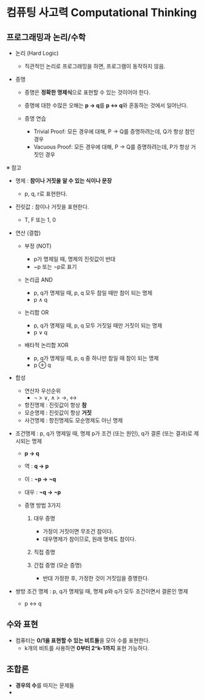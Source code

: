 # 컴퓨팅 사고력 Computational Thinking

## 프로그래밍과 논리/수학

- 논리 (Hard Logic)
    - 직관적인 논리로 프로그래밍을 하면, 프로그램이 동작하지 않음.
 
- 증명
    - 증명은 **정확한 명제식**으로 표현할 수 있는 것이어야 한다.
    - 증명에 대한 수많은 오해는 **p -> q**를 **p <-> q**와 혼동하는 것에서 일어난다.
 
    - 증명 연습
        - Trivial Proof: 모든 경우에 대해, P -> Q를 증명하려는데, Q가 항상 참인 경우
        - Vacuous Proof: 모든 경우에 대해, P -> Q를 증명하려는데, P가 항상 거짓인 경우

※ 참고  

- 명제 : **참이나 거짓을 알 수 있는 식이나 문장**
    - p, q, r로 표현한다.

- 진릿값 : 참이나 거짓을 표현한다.
    - T, F 또는 1, 0
 
- 연산 (결합)
    - 부정 (NOT)
        - p가 명제일 때, 명제의 진릿값이 반대
        - ~p 또는 ¬p로 표기
    
    - 논리곱 AND
        - p, q가 명제일 때, p, q 모두 참일 때만 참이 되는 명제
        - p ∧ q
    
    - 논리합 OR
        - p, q가 명제일 때, p, q 모두 거짓일 때만 거짓이 되는 명제
        - p ∨ q
    
    - 배타적 논리합 XOR
        - p, q가 명제일 때, p, q 중 하나만 참일 때 참이 되는 명제
        - p ⊕ q
     
- 합성
    - 연산자 우선순위
        - ¬ > ∨, ∧ > →, ↔
    - 항진명제 : 진릿값이 항상 **참**
    - 모순명제 : 진릿값이 항상 **거짓**
    - 사건명제 : 항진명제도 모순명제도 아닌 명제

- 조건명제 : p, q가 명제일 때, 명제 p가 조건 (또는 원인), q가 결론 (또는 결과)로 제시되는 명제
    - **p → q**
    - 역 : **q → p**
    - 이 : **¬p → ¬q**
    - 대우 : **¬q → ¬p**

    - 증명 방법 3가지
        1. 대우 증명
            - 가정이 거짓이면 무조건 참이다.
            - 대우명제가 참이므로, 원래 명제도 참이다.

        2. 직접 증명

        3. 간접 증명 (모순 증명)
            - 반대 가정한 후, 가정한 것이 거짓임을 증명한다.

- 쌍방 조건 명제 : p, q가 명제일 때, 명제 p와 q가 모두 조건이면서 결론인 명제
    - p ↔ q

## 수와 표현

- 컴퓨터는 **0/1을 표현할 수 있는 비트들**을 모아 수를 표현한다.
    - k개의 비트를 사용하면 **0부터 2^k-1까지** 표현 가능하다.
 
## 조합론

- **경우의 수**를 따지는 문제들
- 
